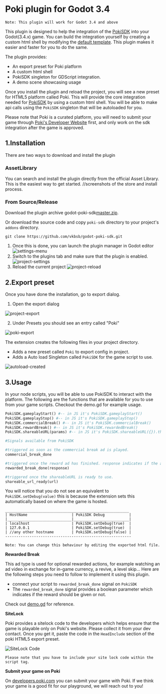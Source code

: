# Poki plugin for Godot 3.4
`Note: This plugin will work for Godot 3.4 and above`

This plugin is designed to help the integration of the [PokiSDK](https://sdk.poki.com/html5/) into your Godot(3.4.x) game. You can build the integration yourself by creating a custom html shell by modifying the [default template](https://github.com/godotengine/godot/blob/master/misc/dist/html/full-size.html). This plugin makes it easier and faster for you to do the same. 

The plugin provides:
- An export preset for Poki platform
- A custom html shell 
- PokiSDK singleton for GDScript integration.
- A demo scene showcasing usage

Once you install the plugin and reload the project, you will see a new preset for HTML5 platform called Poki. This will provide the core integration needed for [PokiSDK](https://sdk.poki.com/html5/) by using a custom html shell. You will be able to make api calls using the `PokiSDK` singleton that will be autoloaded for you. 

Please note that Poki is a curated platform, you will need to submit your game through [Poki's Developer Website](https://developers.poki.com/) first, and only work on the sdk integration after the game is approved.

## 1.Installation
There are two ways to download and install the plugin

### AssetLibrary
You can search and install the plugin directly from the official Asset Library.
This is the easiest way to get started.
//screenshots of the store and install process. 

### From Source/Release
Download the plugin archive godot-poki-sdk[master.zip](https://github.com/vkbsb/godot-poki-sdk/archive/refs/heads/master.zip). 

Or download the source code and copy `poki-sdk` directory to your project's `addons` directory. 
``` 
git clone https://github.com/vkbsb/godot-poki-sdk.git
```

1. Once this is done, you can launch the plugin manager in Godot editor
![settings-menu](./addons/poki-sdk/images/project_menu.png)
2. Switch to the plugins tab and make sure that the plugin is enabled. 
![project-settings](./addons/poki-sdk/images/project_settings.png)
3. Reload the current project
![project-reload](./addons/poki-sdk/images/project_reload.png)


## 2.Export preset
Once you have done the installation, go to export dialog. 

1. Open the export dialog

![project-export](./addons/poki-sdk/images/project_export.png)

2. Under Presets you should see an entry called "Poki"

![poki-export](./addons/poki-sdk/images/poki_export_preset.png)

The extension creates the following files in your project directory.
- Adds a new preset called `Poki` to export config in project.
- Adds a Auto load Singleton called `PokiSDK` for the game script to use.

![autoload-created](./addons/poki-sdk/images/project_autoload.png)

## 3.Usage 
In your node scripts, you will be able to use PokiSDK to interact with the platform. The following are the functions that are available for you to use from your game scripts. Checkout the demo.gd for example usage.

```python
PokiSDK.gameplayStart() #-- in JS it's PokiSDK.gameplayStart()
PokiSDK.gameplayStop() #-- in JS it's PokiSDK.gameplayStop()
PokiSDK.commercialBreak() #-- in JS it's PokiSDK.commercialBreak()
PokiSDK.rewardBreak() #-- in JS it's PokiSDK.rewardedBreak()
PokiSDK.shareableURL(params) #-- in JS it's PokiSDK.shareableURL({}).then(url => {})

#Signals available from PokiSDK 

#triggered as soon as the commercial break ad is played.
commercial_break_done   

#triggered once the reward ad has finished. response indicates if the ad was successfully played or not.
rewarded_break_done(response) 

#triggered once the shareableURL is ready to use.
shareable_url_ready(url)
```

You will notice that you do not see an equivalent to ``PokiSDK.setDebug(value)`` this is because the extension sets this automatically based on where the game is hosted.
```
________________________________________________________
| HostName                    | PokiSDK Debug           |
|_____________________________|_________________________|
| localhost                   | PokiSDK.setDebug(true)  |
| 127.0.0.1                   | PokiSDK.setDebug(true)  |
| //any other hostname        | PokiSDK.setDebug(false) |
---------------------------------------------------------

Note: You can change this behaviour by editing the exported html file. 
```


**Rewarded Break**

This ad type is used for optional rewarded actions, for example watching an ad video in exchange for in-game currency, a revive, a level skip... Here are the following steps you need to follow to implement it using this plugin. 
- connect your script to `rewarded_break_done` signal on `PokiSDK`
- The `rewarded_break_done` signal provides a boolean parameter which indicates if the reward should be given or not.

Check out [demo.gd](./demo.gd) for reference. 


**SiteLock**

Poki provides a sitelock code to the developers which helps ensure that the game is playable only on Poki's website. Please collect it from your dev contact. Once you get it, paste the code in the ``HeadInclude`` section of the poki HTML5 export preset. 

![SiteLock Code](./addons/poki-sdk/images/poki_sitelock.png)

`Please note that you have to include your site lock code within the script tag.`


**Submit your game on Poki**

On [developers.poki.com](https://developers.poki.com/) you can submit your game with Poki. If we think your game is a good fit for our playground, we will reach out to you!
